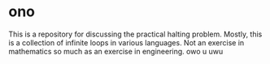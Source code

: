 # ono

This is a repository for discussing the practical halting problem.
Mostly, this is a collection of infinite loops in various languages.
Not an exercise in mathematics so much as an exercise in engineering.
owo u uwu
